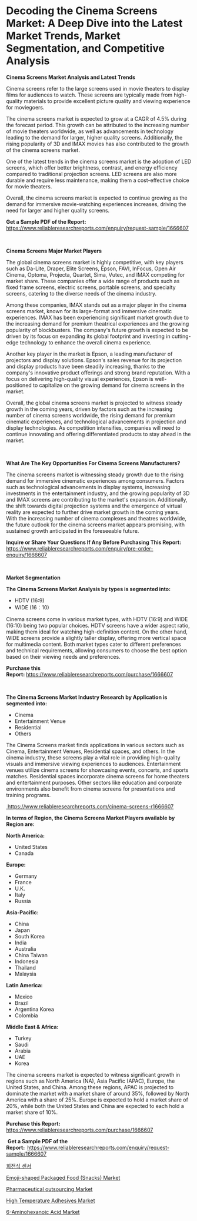 <p><h1>Decoding the Cinema Screens Market: A Deep Dive into the Latest Market Trends, Market Segmentation, and Competitive Analysis</h1></p><p><strong>Cinema Screens Market Analysis and Latest Trends</strong></p>
<p><p>Cinema screens refer to the large screens used in movie theaters to display films for audiences to watch. These screens are typically made from high-quality materials to provide excellent picture quality and viewing experience for moviegoers.</p><p>The cinema screens market is expected to grow at a CAGR of 4.5% during the forecast period. This growth can be attributed to the increasing number of movie theaters worldwide, as well as advancements in technology leading to the demand for larger, higher quality screens. Additionally, the rising popularity of 3D and IMAX movies has also contributed to the growth of the cinema screens market.</p><p>One of the latest trends in the cinema screens market is the adoption of LED screens, which offer better brightness, contrast, and energy efficiency compared to traditional projection screens. LED screens are also more durable and require less maintenance, making them a cost-effective choice for movie theaters.</p><p>Overall, the cinema screens market is expected to continue growing as the demand for immersive movie-watching experiences increases, driving the need for larger and higher quality screens.</p></p>
<p><strong>Get a Sample PDF of the Report:&nbsp;</strong> <a href="https://www.reliableresearchreports.com/enquiry/request-sample/1666607">https://www.reliableresearchreports.com/enquiry/request-sample/1666607</a></p>
<p>&nbsp;</p>
<p><strong>Cinema Screens Major Market Players</strong></p>
<p><p>The global cinema screens market is highly competitive, with key players such as Da-Lite, Draper, Elite Screens, Epson, FAVI, InFocus, Open Air Cinema, Optoma, Projecta, Quartet, Sima, Vutec, and IMAX competing for market share. These companies offer a wide range of products such as fixed frame screens, electric screens, portable screens, and specialty screens, catering to the diverse needs of the cinema industry.</p><p>Among these companies, IMAX stands out as a major player in the cinema screens market, known for its large-format and immersive cinematic experiences. IMAX has been experiencing significant market growth due to the increasing demand for premium theatrical experiences and the growing popularity of blockbusters. The company's future growth is expected to be driven by its focus on expanding its global footprint and investing in cutting-edge technology to enhance the overall cinema experience.</p><p>Another key player in the market is Epson, a leading manufacturer of projectors and display solutions. Epson's sales revenue for its projection and display products have been steadily increasing, thanks to the company's innovative product offerings and strong brand reputation. With a focus on delivering high-quality visual experiences, Epson is well-positioned to capitalize on the growing demand for cinema screens in the market.</p><p>Overall, the global cinema screens market is projected to witness steady growth in the coming years, driven by factors such as the increasing number of cinema screens worldwide, the rising demand for premium cinematic experiences, and technological advancements in projection and display technologies. As competition intensifies, companies will need to continue innovating and offering differentiated products to stay ahead in the market.</p></p>
<p>&nbsp;</p>
<p><strong>What Are The Key Opportunities For Cinema Screens Manufacturers?</strong></p>
<p><p>The cinema screens market is witnessing steady growth due to the rising demand for immersive cinematic experiences among consumers. Factors such as technological advancements in display systems, increasing investments in the entertainment industry, and the growing popularity of 3D and IMAX screens are contributing to the market's expansion. Additionally, the shift towards digital projection systems and the emergence of virtual reality are expected to further drive market growth in the coming years. With the increasing number of cinema complexes and theatres worldwide, the future outlook for the cinema screens market appears promising, with sustained growth anticipated in the foreseeable future.</p></p>
<p><strong>Inquire or Share Your Questions If Any Before Purchasing This Report:</strong> <a href="https://www.reliableresearchreports.com/enquiry/pre-order-enquiry/1666607">https://www.reliableresearchreports.com/enquiry/pre-order-enquiry/1666607</a></p>
<p>&nbsp;</p>
<p><strong>Market Segmentation</strong></p>
<p><strong>The Cinema Screens Market Analysis by types is segmented into:</strong></p>
<p><ul><li>HDTV (16:9)</li><li>WIDE (16：10)</li></ul></p>
<p><p>Cinema screens come in various market types, with HDTV (16:9) and WIDE (16:10) being two popular choices. HDTV screens have a wider aspect ratio, making them ideal for watching high-definition content. On the other hand, WIDE screens provide a slightly taller display, offering more vertical space for multimedia content. Both market types cater to different preferences and technical requirements, allowing consumers to choose the best option based on their viewing needs and preferences.</p></p>
<p><strong>Purchase this Report:&nbsp;</strong><a href="https://www.reliableresearchreports.com/purchase/1666607">https://www.reliableresearchreports.com/purchase/1666607</a></p>
<p>&nbsp;</p>
<p><strong>The Cinema Screens Market Industry Research by Application is segmented into:</strong></p>
<p><ul><li>Cinema</li><li>Entertainment Venue</li><li>Residential</li><li>Others</li></ul></p>
<p><p>The Cinema Screens market finds applications in various sectors such as Cinema, Entertainment Venues, Residential spaces, and others. In the cinema industry, these screens play a vital role in providing high-quality visuals and immersive viewing experiences to audiences. Entertainment venues utilize cinema screens for showcasing events, concerts, and sports matches. Residential spaces incorporate cinema screens for home theaters and entertainment purposes. Other sectors like education and corporate environments also benefit from cinema screens for presentations and training programs.</p></p>
<p><a href="https://www.reliableresearchreports.com/cinema-screens-r1666607">&nbsp;https://www.reliableresearchreports.com/cinema-screens-r1666607</a></p>
<p><strong>In terms of Region, the Cinema Screens Market Players available by Region are:</strong></p>
<p>
    <p> <strong> North America: </strong>
        <ul>
            <li>United States</li>
            <li>Canada</li>
        </ul>
        </p> 
    <p> <strong> Europe: </strong>
        <ul>
            <li>Germany</li>
            <li>France</li>
            <li>U.K.</li>
            <li>Italy</li>
            <li>Russia</li>
        </ul>
        </p> 
    <p> <strong> Asia-Pacific: </strong>
        <ul>
            <li>China</li>
            <li>Japan</li>
            <li>South Korea</li>
            <li>India</li>
            <li>Australia</li>
            <li>China Taiwan</li>
            <li>Indonesia</li>
            <li>Thailand</li>
            <li>Malaysia</li>
        </ul>
        </p> 
    <p> <strong> Latin America: </strong>
        <ul>
            <li>Mexico</li>
            <li>Brazil</li>
            <li>Argentina Korea</li>
            <li>Colombia</li>
        </ul>
        </p> 
    <p> <strong> Middle East & Africa: </strong>
        <ul>
            <li>Turkey</li>
            <li>Saudi</li>
            <li>Arabia</li>
            <li>UAE</li>
            <li>Korea</li>
        </ul>
    </p>
    </p>
<p><p>The cinema screens market is expected to witness significant growth in regions such as North America (NA), Asia Pacific (APAC), Europe, the United States, and China. Among these regions, APAC is projected to dominate the market with a market share of around 35%, followed by North America with a share of 25%. Europe is expected to hold a market share of 20%, while both the United States and China are expected to each hold a market share of 10%.</p></p>
<p><strong>Purchase this Report: </strong><a href="https://www.reliableresearchreports.com/purchase/1666607">https://www.reliableresearchreports.com/purchase/1666607</a></p>
<p>&nbsp;<strong>Get a Sample PDF of the Report:&nbsp;&nbsp;</strong><a href="https://www.reliableresearchreports.com/enquiry/request-sample/1666607">https://www.reliableresearchreports.com/enquiry/request-sample/1666607</a></p>
<p><strong></strong></p>
<p><p><a href="https://medium.com/@pwhkjukf5/%ED%9A%8C%EC%A0%84-%EC%84%BC%EC%84%9C-%EC%8B%9C%EC%9E%A5-%EC%98%88%EC%B8%A1-2024%EB%85%84%EB%B6%80%ED%84%B0-2031%EB%85%84%EA%B9%8C%EC%A7%80%EC%9D%98-%EA%B8%80%EB%A1%9C%EB%B2%8C-%EC%8B%9C%EC%9E%A5-%EB%8F%99%ED%96%A5-%EB%B0%8F-%EB%B6%84%EC%84%9D-%EB%82%B4%EC%9A%A9%EC%9D%84-173%ED%8E%98%EC%9D%B4%EC%A7%80%EC%97%90-%EB%8B%B4%EC%95%98%EC%8A%B5%EB%8B%88%EB%8B%A4-b81bf903dca1">회전식 센서</a></p><p><a href="https://medium.com/@dereodrews76856/emoji-shaped-packaged-food-snacks-market-industry-trends-and-forecast-for-period-from-2024-to-a535de67cb81">Emoji-shaped Packaged Food (Snacks) Market</a></p><p><a href="https://github.com/ochgvvcj16/Market-Research-Report-List-1/blob/main/pharmaceutical-outsourcing-market.md">Pharmaceutical outsourcing Market</a></p><p><a href="https://www.linkedin.com/pulse/global-high-temperature-adhesives-industry-types-applications-cw48e?trackingId=sDnDIpZT8sn6DOqP2DqYQQ%3D%3D">High Temperature Adhesives Market</a></p><p><a href="https://www.linkedin.com/pulse/6-aminohexanoic-acid-market-size-segmentation-trends-growth-hjkze?trackingId=OMFkkrNCateBE8LfOMyEEQ%3D%3D">6-Aminohexanoic Acid Market</a></p></p>